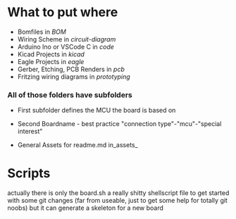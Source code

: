 # What to put where
* Bomfiles in _BOM_
* Wiring Scheme in _circuit-diagram_
* Arduino Ino or VSCode C in _code_
* Kicad Projects in _kicad_
* Eagle Projects in _eagle_
* Gerber, Etching, PCB Renders in _pcb_
* Fritzing wiring diagrams in _prototyping_

### All of those folders have subfolders
* First subfolder defines the MCU the board is based on
* Second Boardname -  best practice "connection type"-"mcu"-"special interest"


* General Assets for readme.md  in_assets_
 
# Scripts
actually there is only the board.sh a really shitty shellscript file to get started with some git changes (far from useable, just to get some help for totally git noobs) but it can generate a skeleton for a new board 